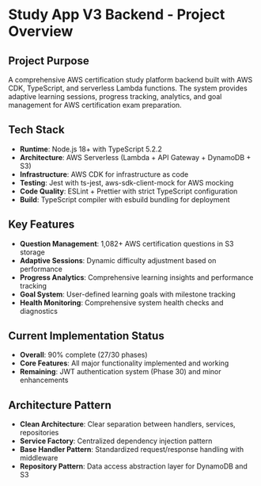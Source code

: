 # Study App V3 Backend - Project Overview

## Project Purpose
A comprehensive AWS certification study platform backend built with AWS CDK, TypeScript, and serverless Lambda functions. The system provides adaptive learning sessions, progress tracking, analytics, and goal management for AWS certification exam preparation.

## Tech Stack
- **Runtime**: Node.js 18+ with TypeScript 5.2.2
- **Architecture**: AWS Serverless (Lambda + API Gateway + DynamoDB + S3)
- **Infrastructure**: AWS CDK for infrastructure as code
- **Testing**: Jest with ts-jest, aws-sdk-client-mock for AWS mocking
- **Code Quality**: ESLint + Prettier with strict TypeScript configuration
- **Build**: TypeScript compiler with esbuild bundling for deployment

## Key Features
- **Question Management**: 1,082+ AWS certification questions in S3 storage
- **Adaptive Sessions**: Dynamic difficulty adjustment based on performance
- **Progress Analytics**: Comprehensive learning insights and performance tracking
- **Goal System**: User-defined learning goals with milestone tracking
- **Health Monitoring**: Comprehensive system health checks and diagnostics

## Current Implementation Status
- **Overall**: 90% complete (27/30 phases)
- **Core Features**: All major functionality implemented and working
- **Remaining**: JWT authentication system (Phase 30) and minor enhancements

## Architecture Pattern
- **Clean Architecture**: Clear separation between handlers, services, repositories
- **Service Factory**: Centralized dependency injection pattern
- **Base Handler Pattern**: Standardized request/response handling with middleware
- **Repository Pattern**: Data access abstraction layer for DynamoDB and S3